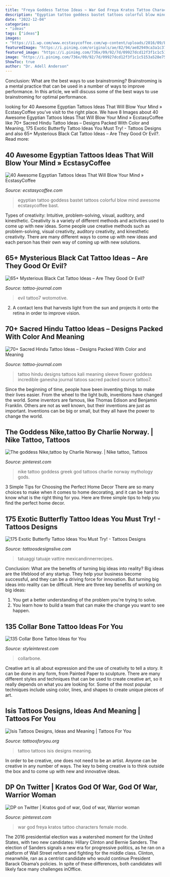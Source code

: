 ```yaml
---
title: "Freya Goddess Tattoo Ideas ~ War God Freya Kratos Tattoo Characters Female Mode"
description: "Egyptian tattoo goddess bastet tattoos colorful blow mind awesome ecstasycoffee bast"
date: "2022-12-04"
categories:
- "ideas"
tags: ["ideas"]
images:
- "https://i1.wp.com/www.ecstasycoffee.com/wp-content/uploads/2016/09/Egyptian-Goddess-Bastet-Tattoo.jpg"
featuredImage: "https://i.pinimg.com/originals/ae/82/94/ae82949ca3a1c37a802de93364446262.jpg"
featured_image: "https://i.pinimg.com/736x/09/92/7d/09927dcd12f3f1c1c5153a528e759a51.jpg"
image: "https://i.pinimg.com/736x/09/92/7d/09927dcd12f3f1c1c5153a528e759a51.jpg"
ShowToc: true
author: "Dr. Adell Anderson"
---
```



Conclusion: What are the best ways to use brainstroming?
Brainstroming is a mental practice that can be used in a number of ways to improve performance. In this article, we will discuss some of the best ways to use brainstroming for optimal performance.

	

		
looking for 40 Awesome Egyptian Tattoos Ideas That Will Blow Your Mind » EcstasyCoffee you've visit to the right place. We have 8 Images about 40 Awesome Egyptian Tattoos Ideas That Will Blow Your Mind » EcstasyCoffee like 70+ Sacred Hindu Tattoo Ideas – Designs Packed With Color and Meaning, 175 Exotic Butterfly Tattoo Ideas You Must Try! - Tattoos Designs and also 65+ Mysterious Black Cat Tattoo Ideas – Are They Good Or Evil?. Read more:
		
    
## 40 Awesome Egyptian Tattoos Ideas That Will Blow Your Mind » EcstasyCoffee

<img loading=lazy src="https://i1.wp.com/www.ecstasycoffee.com/wp-content/uploads/2016/09/Egyptian-Goddess-Bastet-Tattoo.jpg" onerror="this.onerror=null;this.src='https://tse3.mm.bing.net/th?id=OIP.f0H_Lkg4px2D4KsYlqxh-QHaKT&amp;pid=15.1';" alt="40 Awesome Egyptian Tattoos Ideas That Will Blow Your Mind » EcstasyCoffee">

_Source: ecstasycoffee.com_

>egyptian tattoo goddess bastet tattoos colorful blow mind awesome ecstasycoffee bast. 

	

Types of creativity: Intuitive, problem-solving, visual, auditory, and kinesthetic.
Creativity is a variety of different methods and activities used to come up with new ideas. Some people use creative methods such as problem-solving, visual creativity, auditory creativity, and kinesthetic creativity. There are many different ways to come up with new ideas and each person has their own way of coming up with new solutions.

    
## 65+ Mysterious Black Cat Tattoo Ideas – Are They Good Or Evil?

<img loading=lazy src="https://tattoo-journal.com/wp-content/uploads/2016/08/black-cat-tattoo7-650x650.jpg" onerror="this.onerror=null;this.src='https://tse2.mm.bing.net/th?id=OIP.yr5-t9i6aCmen-rXQxnCdAHaHa&amp;pid=15.1';" alt="65+ Mysterious Black Cat Tattoo Ideas – Are They Good Or Evil?">

_Source: tattoo-journal.com_

>evil tattoo7 wotomotive. 

	

2. A contact lens that harvests light from the sun and projects it onto the retina in order to improve vision.

    
## 70+ Sacred Hindu Tattoo Ideas – Designs Packed With Color And Meaning

<img loading=lazy src="https://tattoo-journal.com/wp-content/uploads/2016/09/hindu-tattoo7-650x650.jpg" onerror="this.onerror=null;this.src='https://tse3.mm.bing.net/th?id=OIP.ptKQsUprdiBnwn_op-PpoAHaHa&amp;pid=15.1';" alt="70+ Sacred Hindu Tattoo Ideas – Designs Packed With Color and Meaning">

_Source: tattoo-journal.com_

>tattoo hindu designs tattoos kali meaning sleeve flower goddess incredible ganesha journal tatoos sacred packed source tattoo7. 

	

Since the beginning of time, people have been inventing things to make their lives easier. From the wheel to the light bulb, inventions have changed the world. Some inventors are famous, like Thomas Edison and Benjamin Franklin. Others are not as well known, but their inventions are just as important. Inventions can be big or small, but they all have the power to change the world.

    
## The Goddess Nike,tattoo By Charlie Norway. | Nike Tattoo, Tattoos

<img loading=lazy src="https://i.pinimg.com/originals/ae/82/94/ae82949ca3a1c37a802de93364446262.jpg" onerror="this.onerror=null;this.src='https://tse2.mm.bing.net/th?id=OIP.tlWOMTXssH27t6HJT9QXMgHaLD&amp;pid=15.1';" alt="The goddess Nike,tattoo by Charlie Norway. | Nike tattoo, Tattoos">

_Source: pinterest.com_

>nike tattoo goddess greek god tattoos charlie norway mythology gods. 

	

3 Simple Tips for Choosing the Perfect Home Decor
There are so many choices to make when it comes to home decorating, and it can be hard to know what is the right thing for you. Here are three simple tips to help you find the perfect home decor.

    
## 175 Exotic Butterfly Tattoo Ideas You Must Try! - Tattoos Designs

<img loading=lazy src="https://i2.wp.com/www.tattoosdesignslive.com/wp-content/uploads/2019/07/175-exotic-butterfly-tattoo-ideas-you-must-try.jpeg?resize=585%2C800&amp;ssl=1" onerror="this.onerror=null;this.src='https://tse3.mm.bing.net/th?id=OIP.y3NhZEGFULatbGrdjfvLvgHaKI&amp;pid=15.1';" alt="175 Exotic Butterfly Tattoo Ideas You Must Try! - Tattoos Designs">

_Source: tattoosdesignslive.com_

>tatuaggi tatuaje vattire mexicandinnerrecipes. 

	

Conclusion: What are the benefits of turning big ideas into reality?
Big ideas are the lifeblood of any startup. They help your business become successful, and they can be a driving force for innovation. But turning big ideas into reality can be difficult. Here are three key benefits of working on big ideas:
1. You get a better understanding of the problem you're trying to solve.
2. You learn how to build a team that can make the change you want to see happen.

    
## 135 Collar Bone Tattoo Ideas For You

<img loading=lazy src="https://www.styleinterest.com/wp-content/uploads/2019/05/229100918-collar-bone-tattoos-.jpg" onerror="this.onerror=null;this.src='https://tse1.mm.bing.net/th?id=OIP.3uQj0FuYVCKTWxU2zInGlQHaHa&amp;pid=15.1';" alt="135 Collar Bone Tattoo Ideas for You">

_Source: styleinterest.com_

>collarbone. 

	

Creative art is all about expression and the use of creativity to tell a story. It can be done in any form, from Painted Paper to sculpture. There are many different styles and techniques that can be used to create creative art, so it really depends on what you are looking for. Some of the most popular techniques include using color, lines, and shapes to create unique pieces of art.

    
## Isis Tattoos Designs, Ideas And Meaning | Tattoos For You

<img loading=lazy src="https://www.tattoosforyou.org/wp-content/uploads/2016/02/Isis-Back-Tattoo-300x200.jpg" onerror="this.onerror=null;this.src='https://tse2.mm.bing.net/th?id=OIP.1eVhTXcxbMh59qrZ4jEk5gHaE8&amp;pid=15.1';" alt="Isis Tattoos Designs, Ideas and Meaning | Tattoos For You">

_Source: tattoosforyou.org_

>tattoo tattoos isis designs meaning. 

	

In order to be creative, one does not need to be an artist. Anyone can be creative in any number of ways. The key to being creative is to think outside the box and to come up with new and innovative ideas.

    
## DP On Twitter | Kratos God Of War, God Of War, Warrior Woman

<img loading=lazy src="https://i.pinimg.com/736x/09/92/7d/09927dcd12f3f1c1c5153a528e759a51.jpg" onerror="this.onerror=null;this.src='https://tse4.mm.bing.net/th?id=OIP.jM4Po16AooOTV2y3Hxn37AHaNK&amp;pid=15.1';" alt="DP on Twitter | Kratos god of war, God of war, Warrior woman">

_Source: pinterest.com_

>war god freya kratos tattoo characters female mode. 

	

The 2016 presidential election was a watershed moment for the United States, with two new candidates: Hillary Clinton and Bernie Sanders. The election of Sanders signals a new era for progressive politics, as he ran on a platform of Wall Street reform and fighting for the middle class. Clinton, meanwhile, ran as a centrist candidate who would continue President Barack Obama’s policies. In spite of these differences, both candidates will likely face many challenges inOffice.

